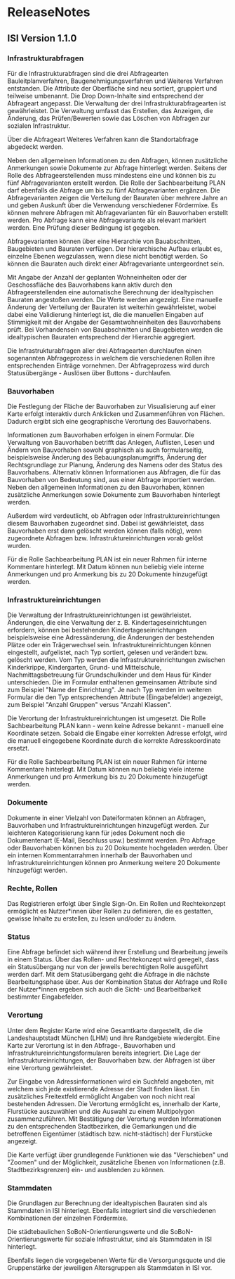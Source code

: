 # ReleaseNotes

## ISI Version 1.1.0

### Infrastrukturabfragen

Für die Infrastrukturabfragen sind die drei Abfragearten Bauleitplanverfahren, Baugenehmigungsverfahren und Weiteres Verfahren entstanden. Die Attribute der Oberfläche sind neu sortiert, gruppiert und teilweise umbenannt. Die Drop Down-Inhalte sind entsprechend der Abfrageart angepasst. Die Verwaltung der drei Infrastrukturabfragearten ist gewährleistet. Die Verwaltung umfasst das Erstellen, das Anzeigen, die Änderung, das Prüfen/Bewerten sowie das Löschen von Abfragen zur sozialen Infrastruktur.

Über die Abfrageart Weiteres Verfahren kann die Standortabfrage abgedeckt werden.

Neben den allgemeinen Informationen zu den Abfragen, können zusätzliche Anmerkungen sowie Dokumente zur Abfrage hinterlegt werden. Seitens der Rolle des Abfrageerstellenden muss mindestens eine und können bis zu fünf Abfragevarianten erstellt werden. Die Rolle der Sachbearbeitung PLAN darf ebenfalls die Abfrage um bis zu fünf Abfragevarianten ergänzen.
Die Abfragevarianten zeigen die Verteilung der Bauraten über mehrere Jahre an und geben Auskunft über die Verwendung verschiedener Fördermixe. Es können mehrere Abfragen mit Abfragevarianten für ein Bauvorhaben erstellt werden. Pro Abfrage kann eine Abfragevariante als relevant markiert werden. Eine Prüfung dieser Bedingung ist gegeben.

Abfragevarianten können über eine Hierarchie von Bauabschnitten, Baugebieten und Bauraten verfügen. Der hierarchische Aufbau erlaubt es, einzelne Ebenen wegzulassen, wenn diese nicht benötigt werden. So können die Bauraten auch direkt einer Abfragevariante untergeordnet sein.

Mit Angabe der Anzahl der geplanten Wohneinheiten oder der Geschossfläche des Bauvorhabens kann aktiv durch den Abfrageerstellenden eine automatische Berechnung der idealtypischen Bauraten angestoßen werden. Die Werte werden angezeigt. Eine manuelle Änderung der Verteilung der Bauraten ist weiterhin gewährleistet, wobei dabei eine Validierung hinterlegt ist, die die manuellen Eingaben auf Stimmigkeit mit der Angabe der Gesamtwohneinheiten des Bauvorhabens prüft. Bei Vorhandensein von Bauabschnitten und Baugebieten werden die idealtypischen Bauraten entsprechend der Hierarchie aggregiert.

Die Infrastrukturabfragen aller drei Abfragearten durchlaufen einen sogenannten Abfrageprozess in welchem die verschiedenen Rollen ihre entsprechenden Einträge vornehmen. Der Abfrageprozess wird durch Statusübergänge - Auslösen über Buttons - durchlaufen.

### Bauvorhaben

Die Festlegung der Fläche der Bauvorhaben zur Visualisierung auf einer Karte erfolgt interaktiv durch Anklicken und Zusammenführen von Flächen. Dadurch ergibt sich eine geographische Verortung des Bauvorhabens.

Informationen zum Bauvorhaben erfolgen in einem Formular. Die Verwaltung von Bauvorhaben betrifft das Anlegen, Auflisten, Lesen und Ändern von Bauvorhaben sowohl graphisch als auch formularseitig, beispielsweise Änderung des Bebauungsplanumgriffs, Änderung der Rechtsgrundlage zur Planung, Änderung des Namens oder des Status des Bauvorhabens. Alternativ können Informationen aus Abfragen, die für das Bauvorhaben von Bedeutung sind, aus einer Abfrage importiert werden. Neben den allgemeinen Informationen zu den Bauvorhaben, können zusätzliche Anmerkungen sowie Dokumente zum Bauvorhaben hinterlegt werden.

Außerdem wird verdeutlicht, ob Abfragen oder Infrastruktureinrichtungen diesem Bauvorhaben zugeordnet sind. Dabei ist gewährleistet, dass Bauvorhaben erst dann gelöscht werden können (falls nötig), wenn zugeordnete Abfragen bzw. Infrastruktureinrichtungen vorab gelöst wurden.

Für die Rolle Sachbearbeitung PLAN ist ein neuer Rahmen für interne Kommentare hinterlegt. Mit Datum können nun beliebig viele interne Anmerkungen und pro Anmerkung bis zu 20 Dokumente hinzugefügt werden.

### Infrastruktureinrichtungen

Die Verwaltung der Infrastruktureinrichtungen ist gewährleistet. Änderungen, die eine Verwaltung der z. B. Kindertageseinrichtungen erfordern, können bei bestehenden Kindertageseinrichtungen beispielsweise eine Adressänderung, die Änderungen der bestehenden Plätze oder ein Trägerwechsel sein. Infrastruktureinrichtungen können eingestellt, aufgelistet, nach Typ sortiert, gelesen und verändert bzw. gelöscht werden. Vom Typ werden die Infrastruktureinrichtungen zwischen Kinderkrippe, Kindergarten, Grund- und Mittelschule, Nachmittagsbetreuung für Grundschulkinder und dem Haus für Kinder unterschieden. Die im Formular enthaltenen gemeinsamen Attribute sind zum Beispiel "Name der Einrichtung". Je nach Typ werden im weiteren Formular die den Typ entsprechenden Attribute (Eingabefelder) angezeigt, zum Beispiel "Anzahl Gruppen" versus "Anzahl Klassen".

Die Verortung der Infrastruktureinrichtungen ist umgesetzt. Die Rolle Sachbearbeitung PLAN kann - wenn keine Adresse bekannt - manuell eine Koordinate setzen. Sobald die Eingabe einer korrekten Adresse erfolgt, wird die manuell eingegebene Koordinate durch die korrekte Adresskoordinate ersetzt.

Für die Rolle Sachbearbeitung PLAN ist ein neuer Rahmen für interne Kommentare hinterlegt. Mit Datum können nun beliebig viele interne Anmerkungen und pro Anmerkung bis zu 20 Dokumente hinzugefügt werden.

### Dokumente

Dokumente in einer Vielzahl von Dateiformaten können an Abfragen, Bauvorhaben und Infrastruktureinrichtungen hinzugefügt werden. Zur leichteren Kategorisierung kann für jedes Dokument noch die Dokumentenart (E-Mail, Beschluss usw.) bestimmt werden. Pro Abfrage oder Bauvorhaben können bis zu 20 Dokumente hochgeladen werden. Über ein internen Kommentarrahmen innerhalb der Bauvorhaben und Infrastruktureinrichtungen können pro Anmerkung weitere 20 Dokumente hinzugefügt werden.

### Rechte, Rollen

Das Registrieren erfolgt über Single Sign-On. Ein Rollen und Rechtekonzept ermöglicht es Nutzer\*innen über Rollen zu definieren, die es gestatten, gewisse Inhalte zu erstellen, zu lesen und/oder zu ändern.

### Status

Eine Abfrage befindet sich während ihrer Erstellung und Bearbeitung jeweils in einem Status. Über das Rollen- und Rechtekonzept wird geregelt, dass ein Statusübergang nur von der jeweils berechtigten Rolle ausgeführt werden darf. Mit dem Statusübergang geht die Abfrage in die nächste Bearbeitungsphase über. Aus der Kombination Status der Abfrage und Rolle der Nutzer\*innen ergeben sich auch die Sicht- und Bearbeitbarkeit bestimmter Eingabefelder.

### Verortung

Unter dem Register Karte wird eine Gesamtkarte dargestellt, die die Landeshauptstadt München (LHM) und ihre Randgebiete wiedergibt. Eine Karte zur Verortung ist in den Abfrage-, Bauvorhaben und Infrastruktureinrichtungsformularen bereits integriert. Die Lage der Infrastruktureinrichtungen, der Bauvorhaben bzw. der Abfragen ist über eine Verortung gewährleistet.

Zur Eingabe von Adressinformationen wird ein Suchfeld angeboten, mit welchem sich jede existierende Adresse der Stadt finden lässt. Ein zusätzliches Freitextfeld ermöglicht Angaben von noch nicht real bestehenden Adressen. Die Verortung ermöglicht es, innerhalb der Karte, Flurstücke auszuwählen und die Auswahl zu einem Multipolygon zusammenzuführen. Mit Bestätigung der Verortung werden Informationen zu den entsprechenden Stadtbezirken, die Gemarkungen und die betroffenen Eigentümer (städtisch bzw. nicht-städtisch) der Flurstücke angezeigt.

Die Karte verfügt über grundlegende Funktionen wie das "Verschieben" und "Zoomen" und der Möglichkeit, zusätzliche Ebenen von Informationen (z.B. Stadtbezirksgrenzen) ein- und ausblenden zu können.

### Stammdaten

Die Grundlagen zur Berechnung der idealtypischen Bauraten sind als Stammdaten in ISI hinterlegt. Ebenfalls integriert sind die verschiedenen Kombinationen der einzelnen Fördermixe.

Die städtebaulichen SoBoN-Orientierungswerte und die SoBoN-Orientierungswerte für soziale Infrastruktur, sind als Stammdaten in ISI hinterlegt.

Ebenfalls liegen die vorgegebenen Werte für die Versorgungsquote und die Gruppenstärke der jeweiligen Altersgruppen als Stammdaten in ISI vor.
